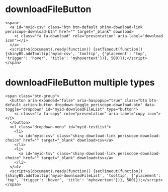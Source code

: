 # downloadFileButton

    <span>
      <a id="myid-csv" class="btn btn-default shiny-download-link periscope-download-btn" href="" target="_blank" download>
        <i class="fa fa-download" role="presentation" aria-label="download icon"></i>
      </a>
      <script>$(document).ready(function() {setTimeout(function() {shinyBS.addTooltip('myid-csv', 'tooltip', {'placement': 'top', 'trigger': 'hover', 'title': 'myhovertext'})}, 500)});</script>
    </span>

# downloadFileButton multiple types

    <span class="btn-group">
      <button aria-expanded="false" aria-haspopup="true" class="btn btn-default action-button dropdown-toggle periscope-download-btn" data-toggle="dropdown" id="myid-downloadFileList" type="button">
        <i class="fa fa-copy" role="presentation" aria-label="copy icon"></i>
      </button>
      <ul class="dropdown-menu" id="myid-testList">
        <li>
          <a id="myid-csv" class="shiny-download-link periscope-download-choice" href="" target="_blank" download>csv</a>
        </li>
        <li>
          <a id="myid-tsv" class="shiny-download-link periscope-download-choice" href="" target="_blank" download>tsv</a>
        </li>
      </ul>
      <script>$(document).ready(function() {setTimeout(function() {shinyBS.addTooltip('myid-downloadFileList', 'tooltip', {'placement': 'top', 'trigger': 'hover', 'title': 'myhovertext'})}, 500)});</script>
    </span>

